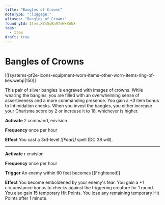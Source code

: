 ```yaml
---
title: "Bangles of Crowns"
noteType: ":luggage:"
aliases: "Bangles of Crowns"
foundryId: Item.XYm5yBa97mWxKANX
tags:
  - Item
draft: true
---
```


# Bangles of Crowns
![[systems-pf2e-icons-equipment-worn-items-other-worn-items-ring-of-lies.webp|150]]

This pair of silver bangles is engraved with images of crowns. While wearing the bangles, you are filled with an overwhelming sense of assertiveness and a more commanding presence. You gain a +3 item bonus to Intimidation checks. When you invest the bangles, you either increase your Charisma score by 2 or increase it to 18, whichever is higher.

**Activate** 2 command, envision

**Frequency** once per hour

**Effect** You cast a 3rd-level _[[Fear]]_ spell (DC 38 will).

* * *

**Activate** r envision

**Frequency** once per hour

**Trigger** An enemy within 60 feet becomes [[Frightened]]

**Effect** You become emboldened by your enemy's fear. You gain a +1 circumstance bonus to checks against the triggering creature for 1 round. You also gain 15 temporary Hit Points. You lose any remaining temporary Hit Points after 1 minute.
